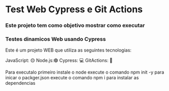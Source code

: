 # Test Web Cypress e Git Actions

### Este projeto tem como objetivo mostrar como executar
### Testes dinamicos Web usando Cypress

Este é um projeto WEB que utiliza as seguintes tecnologias:

JavaScript: 🟡
Node.js:🟢
Cypress: 💻
GitActions: 🎨

Para executalo primeiro instale o node 
execute o comando npm init -y para inicar o packger.json
execute o comando npm i para instalar as dependencias
